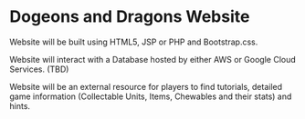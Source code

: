 # Dogeons and Dragons Website

Website will be built using HTML5, JSP or PHP and Bootstrap.css.

Website will interact with a Database hosted by either AWS or Google Cloud Services. (TBD)

Website will be an external resource for players to find tutorials, detailed game information (Collectable Units, Items, Chewables and their stats) and hints.

